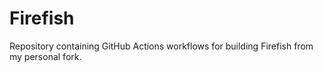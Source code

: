 # Firefish

Repository containing GitHub Actions workflows for building Firefish from my personal fork.

